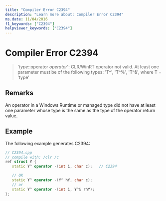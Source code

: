 ```yaml
---
title: "Compiler Error C2394"
description: "Learn more about: Compiler Error C2394"
ms.date: 11/04/2016
f1_keywords: ["C2394"]
helpviewer_keywords: ["C2394"]
---
```

# Compiler Error C2394

> '*type*::operator *operator*': CLR/WinRT operator not valid. At least one parameter must be of the following types: 'T^', 'T^%', 'T^&', where T = 'type'

## Remarks

An operator in a Windows Runtime or managed type did not have at least one parameter whose type is the same as the type of the operator return value.

## Example

The following example generates C2394:

```cpp
// C2394.cpp
// compile with: /clr /c
ref struct Y {
   static Y^ operator -(int i, char c);   // C2394

   // OK
   static Y^ operator -(Y^ hY, char c);
   // or
   static Y^ operator -(int i, Y^& rhY);
};
```
